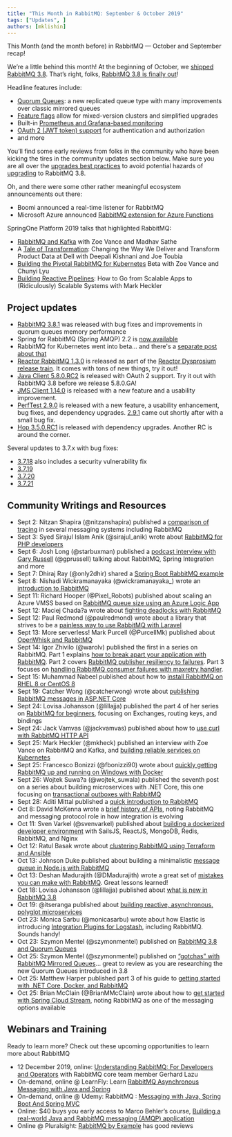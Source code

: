 ```yaml
---
title: "This Month in RabbitMQ: September & October 2019"
tags: ["Updates", ]
authors: [mklishin]
---
```


This Month (and the month before) in RabbitMQ — October and September recap!

We’re a little behind this month! At the beginning of October, we [shipped RabbitMQ 3.8](/blog/2019/11/11/rabbitmq-3-8-release-overview). That’s right, folks, [RabbitMQ 3.8 is finally out](https://github.com/rabbitmq/rabbitmq-server/releases/tag/v3.8.0)!

Headline features include:

* [Quorum Queues](https://www.rabbitmq.com/quorum-queues.html): a new replicated queue type with many improvements over classic mirrored queues
* [Feature flags](https://www.rabbitmq.com/feature-flags.html) allow for mixed-version clusters and simplified upgrades
* Built-in [Prometheus and Grafana-based monitoring](https://www.rabbitmq.com/prometheus.html)
* [OAuth 2 (JWT token) support](https://github.com/rabbitmq/rabbitmq-auth-backend-oauth2) for authentication and authorization
* and more

You’ll find some early reviews from folks in the community who have been kicking the tires in the community updates section below.
Make sure you are all over the [upgrades best practices](https://www.rabbitmq.com/upgrade.html)
to avoid potential hazards of [upgrading](https://www.rabbitmq.com/upgrade.html) to RabbitMQ 3.8.

<!-- truncate -->

Oh, and there were some other rather meaningful ecosystem announcements out there:

* Boomi announced a real-time listener for RabbitMQ
* Microsoft Azure announced [RabbitMQ extension for Azure Functions](https://dev.to/azure/announcing-the-rabbitmq-extension-for-azure-functions-2mbo)

SpringOne Platform 2019 talks that highlighted RabbitMQ:

* [RabbitMQ and Kafka](https://springoneplatform.io/2019/sessions/rabbitmq-kafka) with Zoe Vance and Madhav Sathe
* A [Tale of Transformation](https://springoneplatform.io/2019/sessions/a-tale-of-transformation-changing-the-way-we-deliver-and-transform-product-data-at-dell): Changing the Way We Deliver and Transform Product Data at Dell with Deepali Kishnani and Joe Toubia
* [Building the Pivotal RabbitMQ for Kubernetes](https://www.youtube.com/watch?v=cYYRnvhmv1M) Beta with Zoe Vance and Chunyi Lyu
* [Building Reactive Pipelines](https://www.youtube.com/watch?v=x4PImMjPa7k): How to Go from Scalable Apps to (Ridiculously) Scalable Systems with Mark Heckler

## Project updates

* [RabbitMQ 3.8.1](https://github.com/rabbitmq/rabbitmq-server/releases/tag/v3.8.1) was released with bug fixes and improvements in quorum queues memory performance
* Spring for RabbitMQ (Spring AMQP) 2.2 is [now available](https://spring.io/blog/2019/10/02/spring-for-rabbitmq-spring-amqp-2-2-is-now-available)
* RabbitMQ for Kubernetes went into beta… and there's a [separate post about that](https://content.pivotal.io/blog/against-the-backdrop-of-vmware-tanzu-here-s-how-pivotal-platform-s-new-release-helps-you-build-modern-apps#RabbitMQ)
* [Reactor RabbitMQ 1.3.0](https://groups.google.com/d/msg/rabbitmq-users/faaGTV7cWrA/Yy5OdCAzBwAJ) is released as part of the [Reactor Dysprosium release train](https://projectreactor.io/docs). It comes with tons of new things, try it out!
* [Java Client 5.8.0.RC2](https://groups.google.com/d/msg/rabbitmq-users/wnWPhOjdE3Y/aC4KEZWsBAAJ) is released with OAuth 2 support. Try it out with RabbitMQ 3.8 before we release 5.8.0.GA!
* [JMS Client 1.14.0](https://groups.google.com/d/msg/rabbitmq-users/jLkf8RnOJ9Y/D6J3Ek17AQAJ) is released with a new feature and a usability improvement.
* [PerfTest 2.9.0](https://groups.google.com/d/msg/rabbitmq-users/gsEV_CWUcB4/Ye8klw45BgAJ) is released with a new feature, a usability enhancement, bug fixes, and dependency upgrades. [2.9.1](https://groups.google.com/d/msg/rabbitmq-users/YW2fFddt__0/3tW3I05pCwAJ) came out shortly after with a small bug fix.
* [Hop 3.5.0.RC1](https://groups.google.com/d/msg/rabbitmq-users/5hmJUyc7ffg/aQDqw19iCAAJ) is released with dependency upgrades. Another RC is around the corner.

Several updates to 3.7.x with bug fixes:

* [3.7.18](https://github.com/rabbitmq/rabbitmq-server/releases/tag/v3.7.18) also includes a security vulnerability fix
* [3.7.19](https://github.com/rabbitmq/rabbitmq-server/releases/tag/v3.7.19)
* [3.7.20](https://github.com/rabbitmq/rabbitmq-server/releases/tag/v3.7.20)
* [3.7.21](https://github.com/rabbitmq/rabbitmq-server/releases/tag/v3.7.21)

## Community Writings and Resources

* Sept 2: Nitzan Shapira (@nitzanshapira) published a [comparison of tracing](https://epsagon.com/blog/kafka-rabbitmq-or-kinesis-solution-comparison/) in several messaging systems including RabbitMQ
* Sept 3: Syed Sirajul Islam Anik (@sirajul_anik) wrote about [RabbitMQ for PHP developers](https://medium.com/@sirajul.anik/rabbitmq-for-php-developers-c17cd019a90)
* Sept 6: Josh Long (@starbuxman) published a [podcast interview with Gary Russell](https://spring.io/blog/2019/09/06/a-bootiful-podcast-gary-russell) (@gprussell) talking about RabbitMQ, Spring Integration and more
* Sept 7: Dhiraj Ray (@only2dhir) shared a [Spring Boot RabbitMQ example](https://www.devglan.com/spring-boot/springboot-rabbitmq-example)
* Sept 8: Nishadi Wickramanayaka (@wickramanayaka_) wrote an [introduction to RabbitMQ](https://freetechorb.wordpress.com/2019/09/08/rabbitmq-introduction/)
* Sept 11: Richard Hooper (@Pixel_Robots) published about scaling an Azure VMSS based on [RabbitMQ queue size using an Azure Logic App](https://pixelrobots.co.uk/2019/09/scale-an-azure-vmss-based-on-rabbitmq-queue-size-using-an-azure-logic-app/)
* Sept 12: Maciej Chada?a wrote about [fighting deadlocks with RabbitMQ](https://medium.com/@maciejcha/fighting-deadlocks-with-rabbitmq-8467ac06e3e7)
* Sept 12: Paul Redmond (@paulredmond) wrote about a library that strives to be a [painless way to use RabbitMQ with Laravel](https://laravel-news.com/amqp)
* Sept 13: More serverless! Mark Purcell (@PurcellMk) published about [OpenWhisk and RabbitMQ](https://medium.com/openwhisk/openwhisk-and-rabbitmq-c5dae08e051e)
* Sept 14: Igor Zhivilo (@warolv) published the first in a series on RabbitMQ. Part 1 explains [how to break apart your application with RabbitMQ](https://medium.com/splitting-your-app-with-rabbitmq/splitting-your-app-into-smaller-apps-using-rabbitmq-b6e4ef29d1da). Part 2 covers [RabbitMQ publisher resiliency to failures](https://medium.com/@warolv/handling-rabbitmq-publisher-failures-914ff08ccbb2). Part 3 focuses on [handling RabbitMQ consumer failures with maxretry handler](https://medium.com/@warolv/handling-rabbitmq-consumer-failures-with-maxretry-handler-eb0332ab98e0).
* Sept 15: Muhammad Nabeel published about how to [install RabbitMQ on RHEL 8 or CentOS 8](https://www.osradar.com/how-to-install-rabbitmq-on-rhel-8-centos-8/)
* Sept 19: Catcher Wong (@catcherwong) wrote about [publishing RabbitMQ messages in ASP.NET Core](https://www.c-sharpcorner.com/article/publishing-rabbitmq-message-in-asp-net-core/)
* Sept 24: Lovisa Johansson (@lillajja) published the part 4 of her series on [RabbitMQ for beginners](https://www.cloudamqp.com/blog/2015-09-03-part4-rabbitmq-for-beginners-exchanges-routing-keys-bindings.html), focusing on Exchanges, routing keys, and bindings
* Sept 24: Jack Vamvas (@jackvamvas) published about how to [use curl with RabbitMQ HTTP API](https://www.dba-ninja.com/2019/09/how-to-use-curl-for-a-rabbitmq-connection.html)
* Sept 25: Mark Heckler (@mkheck) published an interview with Zoe Vance on RabbitMQ and Kafka, and [building reliable services on Kubernetes](https://content.pivotal.io/springone-platform-2019-previews/springone-platform-preview-rabbitmq-and-kafka-and-building-reliable-services-on-kubernetes)
* Sept 25: Francesco Bonizzi (@fbonizzi90) wrote about [quickly getting RabbitMQ up and running on Windows with Docker](https://levelup.gitconnected.com/rabbitmq-with-docker-on-windows-in-30-minutes-172e88bb0808)
* Sept 26: Wojtek Suwa?a (@wojtek_suwala) published the seventh post on a series about building microservices with .NET Core, this one focusing on [transactional outboxes with RabbitMQ](https://altkomsoftware.pl/en/blog/microservices-outbox-rabbitmq/)
* Sept 28: Aditi Mittal published a [quick introduction to RabbitMQ](https://medium.com/@aditi.mittalborn97/quick-introrabbitmq-bb2a06c7f39c)
* Oct 8: David McKenna wrote a [brief history of APIs](https://dzone.com/articles/api-is-dead-long-live-the-apis), noting RabbitMQ and messaging protocol role in how integration is evolving
* Oct 11: Sven Varkel (@svenvarkel) published about [building a dockerized developer environment](https://dev.to/svenvarkel/dockerized-sailsjs-reactjs-mongodb-redis-rabbitmq-nginx-denvironment-325n) with SailsJS, ReactJS, MongoDB, Redis, RabbitMQ, and Nginx
* Oct 12: Ratul Basak wrote about [clustering RabbitMQ using Terraform and Ansible](https://medium.com/@ratulbasak93/rabbitmq-cluster-setup-using-terraform-and-ansible-in-aws-fbd72f386b66)
* Oct 13: Johnson Duke published about building a minimalistic [message queue in Node.js with RabbitMQ](https://morioh.com/p/8bc4fb039a9a)
* Oct 13: Deshan Madurajith (@DMadurajith) wrote a great set of [mistakes you can make with RabbitMQ](https://medium.com/@deshan.m/6-fantastic-mistakes-that-you-can-do-using-rabbitmq-nodejs-cbf5db99613c). Great lessons learned!
* Oct 18: Lovisa Johansson (@lillajja) published about [what is new in RabbitMQ 3.8](https://www.cloudamqp.com/blog/2019-10-18-rabbitmq-version-3-8.html)
* Oct 19: @itseranga published about [building reactive, asynchronous, polyglot microservices](https://medium.com/rahasak/reactive-microservices-with-golang-rabbitmq-and-protobuf-af025f4ec27)
* Oct 23: Monica Sarbu (@monicasarbu) wrote about how Elastic is introducing [Integration Plugins for Logstash](https://www.elastic.co/blog/logstash-lines-introduce-integration-plugins), including RabbitMQ. Sounds handy!
* Oct 23: Szymon Mentel (@szymonmentel) published on [RabbitMQ 3.8 and Quorum Queues](https://szkolarabbita.pl/rabbitmq-3-8-i-quorum-queues/)
* Oct 25: Szymon Mentel (@szymonmentel) published on [“gotchas” with RabbitMQ Mirrored Queues](https://www.erlang-solutions.com/blog/rabbitmq-mirrored-queues-gotchas.html)… great to review as you are researching the new Quorum Queues introduced in 3.8
* Oct 25: Matthew Harper published part 3 of his guide to [getting started with .NET Core, Docker, and RabbitMQ](https://medium.com/trimble-maps-engineering-blog/getting-started-with-net-core-docker-and-rabbitmq-part-3-66305dc50ccf)
* Oct 25: Brian McClain (@BrianMMcClain) wrote about how to [get started with Spring Cloud Stream](https://content.pivotal.io/practitioners/getting-started-with-spring-cloud-stream), noting RabbitMQ as one of the messaging options available

## Webinars and Training

Ready to learn more? Check out these upcoming opportunities to learn more about RabbitMQ

* 12 December 2019, online: [Understanding RabbitMQ: For Developers and Operators](https://content.pivotal.io/webinars/dec-12-understand-rabbitmq-for-developers-and-operators-webinar?utm_campaign=this-month-understanding-rabbitmq&amp;utm_source=rabbitmq&amp;utm_medium=website) with RabbitMQ core team member Gerhard Lazu
* On-demand, online @ LearnFly: Learn [RabbitMQ Asynchronous Messaging with Java and Spring](https://www.learnfly.com/learn-rabbitmq-asynchronous-messaging-with-java-and-spring)
* On-demand, online @ Udemy: RabbitMQ : [Messaging with Java, Spring Boot And Spring MVC](https://www.udemy.com/rabbitmq-messaging-with-java-spring-boot-and-spring-mvc/)
* Online: $40 buys you early access to Marco Behler’s course, [Building a real-world Java and RabbitMQ messaging (AMQP) application](https://www.marcobehler.com/courses/30-building-a-real-world-java-and-rabbitmq-messaging-amqp-application)
* Online @ Pluralsight: [RabbitMQ by Example](https://www.pluralsight.com/courses/rabbitmq-by-example) has good reviews
